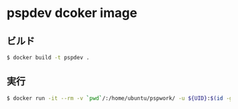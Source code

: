 # pspdev dcoker image

## ビルド

```bash
$ docker build -t pspdev .
```

## 実行

```bash
$ docker run -it --rm -v `pwd`/:/home/ubuntu/pspwork/ -u ${UID}:$(id -g) pspdev
```

